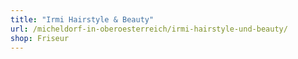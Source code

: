 ```yaml
---
title: "Irmi Hairstyle & Beauty"
url: /micheldorf-in-oberoesterreich/irmi-hairstyle-und-beauty/
shop: Friseur
---
```

